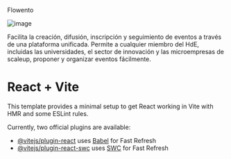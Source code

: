 Flowento

![image](https://github.com/user-attachments/assets/907f2260-fdad-44b0-bb89-156cc9e45ea7)


Facilita la creación, difusión, inscripción y seguimiento de eventos a través de una plataforma unificada. 
Permite a cualquier miembro del HdE, incluidas las universidades, el sector de innovación y las microempresas de scaleup, proponer y organizar eventos fácilmente.







# React + Vite

This template provides a minimal setup to get React working in Vite with HMR and some ESLint rules.

Currently, two official plugins are available:

- [@vitejs/plugin-react](https://github.com/vitejs/vite-plugin-react/blob/main/packages/plugin-react/README.md) uses [Babel](https://babeljs.io/) for Fast Refresh
- [@vitejs/plugin-react-swc](https://github.com/vitejs/vite-plugin-react-swc) uses [SWC](https://swc.rs/) for Fast Refresh
